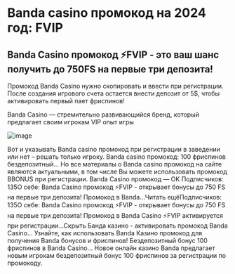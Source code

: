 # Banda casino промокод на 2024 год: FVIP

## Banda Casino промокод ⚡️FVIP - это ваш шанс получить до 750FS на первые три депозита!

Промокод Banda Casino нужно скопировать и ввести при регистрации. После создания игрового счета остается внести депозит от 5$, чтобы активировать первый пает фриспинов!

Banda Casino — стремительно развивающийся бренд, который предлагает своим игрокам VIP опыт игры

![image](https://github.com/user-attachments/assets/b6da9dfd-8a18-4530-9a29-b30219571522)

Вот и указывать Banda casino промокод при регистрации в заведении или нет – решать только игроку.
Banda casino промокод: 100 фриспинов бездепозитный...
Но все материалы о Banda casino промокод на сайте являются актуальными, в том числе Вы можете использовать промокод BBONUS при регистрации.
Banda Сasino промокод — OK
Подписчиков: 135О себе: Banda Сasino промокод ⚡️FVIP - открывает бонусы до 750 FS на первые три депозита! Промокод в Banda...Читать ещёПодписчиков: 135О себе: Banda Сasino промокод ⚡️FVIP - открывает бонусы до 750 FS на первые три депозита! Промокод в Banda Сasino ⚡️FVIP активируется при регистрации...Скрыть
Банда казино - активировать промокод Banda Сasino...
Узнайте, как использовать Banda Казино промокод для получения Banda бонусов и фриспинов!
Бездепозитный бонус 100 фриспинов в Banda Casino...
Новое онлайн казино Banda предлагает новым игрокам бездепозитный бонус 100 фриспинов за регистрации по промокоду.
